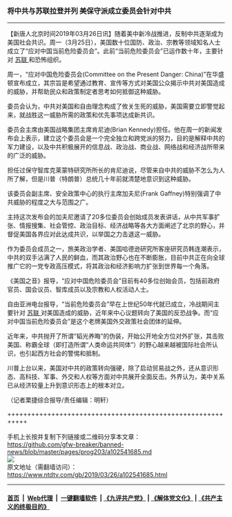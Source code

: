 ### 将中共与苏联拉登并列 美保守派成立委员会针对中共
------------------------

<div class="post_content" itemprop="articleBody">
 <p>
  【新唐人北京时间2019年03月26日讯】随着美中新冷战推进，反制中共逐渐成为美国社会共识。周一（3月25日），美国数十位国防、政治、宗教等领域知名人士成立了“应对中国当前危险委员会”。此前“当前危险委员会”已运作数十年，主要针对
  <a href="https://www.ntdtv.com/gb/苏联.htm">
   苏联
  </a>
  和恐怖组织。
 </p>
 <p>
  周一，“应对中国危险委员会(Committee on the Present Danger: China)”在华盛顿宣布成立，其宗旨是希望通过教育、宣传等方式对美国公众揭示中共对美国造成的威胁，并帮助民众和政策制定者思考如何抵御这种威胁。
 </p>
 <p>
  委员会认为，中共对美国和自由理念构成了攸关生死的威胁，美国需要立即警觉起来，就战胜这一威胁所需的政策和优先事项达成新共识。
 </p>
 <p>
  委员会主席由美国战略集团主席肯尼迪(Brian Kennedy)担任。他在周一的新闻发布会上表示，建立这个委员会是一个完全独立和跨党派的努力，目的是解释中共的军力建设，以及中共积极展开的信息战、政治战、商业战、网络战和经济战所带来的广泛的威胁。
 </p>
 <p>
  担任过保守智库克莱蒙特研究所所长的肯尼迪说，尽管来自中共的威胁不怎么为人所了解，但是川普（特朗普）总统几十年前就清楚地意识到这种威胁。
 </p>
 <p>
  该委员会副主席、安全政策中心的执行主席加夫尼(Frank Gaffney)特别强调了中共威胁的程度之大与范围之广。
 </p>
 <p>
  主持这次发布会的加夫尼邀请了20多位委员会创始成员发表讲话，从中共军事扩张、情报搜集、社会管控、政治目标、经济战略等各大方面阐述了北京的野心，并督促美国各界应对此达成共识，以举国之力击退这一威胁。
 </p>
 <p>
  作为委员会成员之一，旅美政治学者、美国哈德逊研究所客座研究员韩连潮表示，中共的双手沾满了人民的鲜血，而其政治野心也在不断膨胀，目前中共正在向全球推广它的一党专政高压模式，将其政治和经济影响力扩张到世界每一个角落。
 </p>
 <p>
  《美国之音》报导，“应对中国危险委员会”目前有40多位创始会员，包括前政府官员、国会议员、智库成员以及宗教和人权活动人士。
 </p>
 <p>
  自由亚洲电台报导，“当前危险委员会”早在上世纪50年代就已成立，冷战期间主要针对
  <a href="https://www.ntdtv.com/gb/苏联.htm">
   苏联
  </a>
  对美国造成的威胁，近年来中心议题转向了美国的反恐战争。而“应对中国当前危险委员会”是这个老牌美国外交政策社会团体的延伸。
 </p>
 <p>
  近年来，中共抛开了所谓“韬光养晦”的伪装，开始公开地全方位对外扩张，其击败美国、称霸全球（即打造所谓“人类命运共同体”）的野心越来越被国际社会所认识，也引起西方社会的警惕和抵制。
 </p>
 <p>
  川普上台以来，美国对中共的政策转向强硬，除了启动贸易战之外，还从意识形态、高科技、军事、外交和人权等方面对中共展开全面反击。外界认为，美中关系已从经济较量上升到意识形态上的根本对立。
 </p>
 <p>
  （记者栗捷综合报导/责任编辑：明轩）
 </p>
 <div class="single_ad">
 </div>
</div>

+++++++++++++++++++++++++++++++++++++++++++++++++++++++++++<br/><br/>
手机上长按并复制下列链接或二维码分享本文章：<br/>
https://github.com/gfw-breaker/banned-news/blob/master/pages/prog203/a102541685.md <br/>
<a href='https://github.com/gfw-breaker/banned-news/blob/master/pages/prog203/a102541685.md'><img src='https://github.com/gfw-breaker/banned-news/blob/master/pages/prog203/a102541685.md.png'/></a> <br/>
原文地址（需翻墙访问）：https://www.ntdtv.com/gb/2019/03/26/a102541685.html


------------------------
#### [首页](https://github.com/gfw-breaker/banned-news/blob/master/README.md) &nbsp;|&nbsp; [Web代理](https://github.com/labour-camp/helloworld) &nbsp;|&nbsp; [一键翻墙软件](https://github.com/gfw-breaker/nogfw/blob/master/README.md) &nbsp;| [《九评共产党》](https://github.com/gfw-breaker/9ping.md/blob/master/README.md#九评之一评共产党是什么) | [《解体党文化》](https://github.com/gfw-breaker/jtdwh.md/blob/master/README.md) | [《共产主义的终极目的》](https://github.com/gfw-breaker/gczydzjmd.md/blob/master/README.md)

